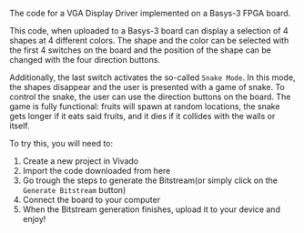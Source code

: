 The code for a VGA Display Driver implemented on a Basys-3 FPGA board.


This code, when uploaded to a Basys-3 board can display a selection of 4 shapes at 4 different colors. The shape and the color can be selected with the first 4 switches on the board and the position of the shape can be changed with the four direction buttons.

Additionally, the last switch activates the so-called ```Snake Mode```. In this mode, the shapes disappear and the user is presented with a game of snake. To control the snake, the user can use the direction buttons on the board. The game is fully functional: fruits will spawn at random locations, the snake gets longer if it eats said fruits, and it dies if it collides with the walls or itself.

To try this, you will need to:
  1. Create a new project in Vivado
  2. Import the code downloaded from here
  3. Go trough the steps to generate the Bitstream(or simply click on the ```Generate Bitstream``` button)
  4. Connect the board to your computer
  5. When the Bitstream generation finishes, upload it to your device and enjoy!
